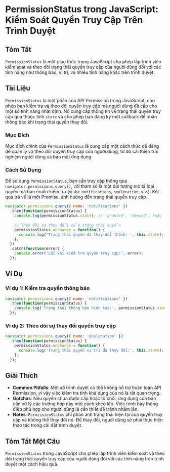<!--
Meta Description: # PermissionStatus trong JavaScript: Kiểm Soát Quyền Truy Cập Trên Trình Duyệt ## Tóm Tắt `PermissionStatus` là một giao thức trong JavaScript cho phé...
Meta Keywords: quyền, permissionstatus, truy, cập, một
-->

# PermissionStatus trong JavaScript: Kiểm Soát Quyền Truy Cập Trên Trình Duyệt

## Tóm Tắt
`PermissionStatus` là một giao thức trong JavaScript cho phép lập trình viên kiểm soát và theo dõi trạng thái quyền truy cập của người dùng đối với các tính năng như thông báo, vị trí, và nhiều tính năng khác trên trình duyệt.

## Tài Liệu
`PermissionStatus` là một phần của API Permission trong JavaScript, cho phép bạn kiểm tra và theo dõi quyền truy cập mà người dùng đã cấp cho một số tính năng nhất định. Nó cung cấp thông tin về trạng thái quyền truy cập qua thuộc tính `state` và cho phép bạn đăng ký một callback để nhận thông báo khi trạng thái quyền thay đổi.

### Mục Đích
Mục đích chính của `PermissionStatus` là cung cấp một cách thức dễ dàng để quản lý và theo dõi quyền truy cập của người dùng, từ đó cải thiện trải nghiệm người dùng và bảo mật ứng dụng.

### Cách Sử Dụng
Để sử dụng `PermissionStatus`, bạn cần truy cập thông qua `navigator.permissions.query()`, với tham số là một đối tượng mô tả loại quyền mà bạn muốn kiểm tra (ví dụ: `notifications`, `geolocation`, v.v.). Kết quả trả về là một Promise, ảnh hưởng đến trạng thái quyền truy cập.

```javascript
navigator.permissions.query({ name: 'notifications' })
  .then(function(permissionStatus) {
    console.log(permissionStatus.state); // 'granted', 'denied', hoặc 'prompt'
    
    // Theo dõi sự thay đổi của trạng thái quyền
    permissionStatus.onchange = function() {
      console.log('Trạng thái quyền đã thay đổi thành: ', this.state);
    };
  })
  .catch(function(error) {
    console.error('Lỗi khi kiểm tra quyền truy cập:', error);
  });
```

## Ví Dụ
### Ví dụ 1: Kiểm tra quyền thông báo
```javascript
navigator.permissions.query({ name: 'notifications' })
  .then(function(permissionStatus) {
    console.log('Trạng thái thông báo hiện tại:', permissionStatus.state);
  });
```

### Ví dụ 2: Theo dõi sự thay đổi quyền truy cập
```javascript
navigator.permissions.query({ name: 'geolocation' })
  .then(function(permissionStatus) {
    permissionStatus.onchange = function() {
      console.log('Trạng thái quyền vị trí đã thay đổi:', this.state);
    };
  });
```

## Giải Thích
- **Common Pitfalls**: Một số trình duyệt có thể không hỗ trợ hoàn toàn API Permission, vì vậy việc kiểm tra tính khả dụng của nó là rất quan trọng.
- **Gotchas**: Nếu quyền chưa được cấp hoặc từ chối, ứng dụng của bạn cần xử lý các trường hợp này một cách khéo léo. Việc trình bày thông điệp phù hợp cho người dùng là cần thiết để tránh nhầm lẫn.
- **Notes**: `PermissionStatus` chỉ phản ánh trạng thái hiện tại của quyền truy cập và không thể thay đổi nó. Để thay đổi, người dùng sẽ phải thực hiện thao tác trong cài đặt trình duyệt.

## Tóm Tắt Một Câu
`PermissionStatus` trong JavaScript cho phép lập trình viên kiểm soát và theo dõi trạng thái quyền truy cập của người dùng đối với các tính năng trên trình duyệt một cách hiệu quả.